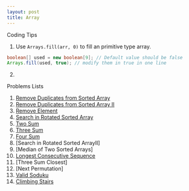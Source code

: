 ```yaml
---
layout: post
title: Array
---
```


Coding Tips

1. Use `Arrays.fill(arr, 0)` to fill an primitive type array.
```java
boolean[] used = new boolean[9]; // Default value should be false
Arrays.fill(used, true); // modify them in true in one line
```
2.

Problems Lists

1. [Remove Duplicates from Sorted Array](https://github.com/rioshen/leetcode-solutions/blob/master/java/RemoveDuplicatesFromSortedArray.java)
2. [Remove Duplicates from Sorted Array II](https://github.com/rioshen/leetcode-solutions/blob/master/java/RemoveDuplicatesFromSortedArrayII.java)
3. [Remove Element](https://github.com/rioshen/leetcode-solutions/blob/master/java/RemoveElement.java)
4. [Search in Rotated Sorted Array](https://github.com/rioshen/leetcode-solutions/blob/master/java/SearchinRotatedSortedArray.java)
5. [Two Sum](https://github.com/rioshen/leetcode-solutions/blob/52ee71c93cae715745c7c7adaa377d757a8782b5/java/TwoSum.java)
6. [Three Sum](https://github.com/rioshen/leetcode-solutions/blob/master/java/ThreeSum.java)
7. [Four Sum](https://github.com/rioshen/leetcode-solutions/blob/master/java/FourSum.java)
8. [Search in Rotated Sorted ArrayII]
9. [Median of Two Sorted Arrays]
10. [Longest Consecutive Sequence](https://github.com/rioshen/leetcode-solutions/blob/master/java/LongestConsecutiveSequence.java)
11. [Three Sum Closest]
12. [Next Permutation]
13. [Valid Soduku](https://github.com/rioshen/leetcode-solutions/blob/master/java/ValidSoduku.java)
14. [Climbing Stairs](https://github.com/rioshen/leetcode-solutions/blob/master/java/ClimbingStairs.java)
